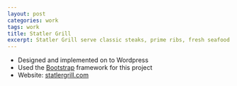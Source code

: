 ```yaml
---
layout: post
categories: work
tags: work
title: Statler Grill
excerpt: Statler Grill serve classic steaks, prime ribs, fresh seafood and rich desserts
---
```


* Designed and implemented on to Wordpress
* Used the [Bootstrap](http://getbootstrap.com/) framework for this project
* Website: [statlergrill.com](http://statlergrill.com)

<div class="screenshot screenshot-combo">
  <div class="screenshot-chrome">
    <img class="cld-hidpi" data-src="http://res.cloudinary.com/gutierrezalex/image/upload/q_90/dpr_auto/v1487709474/sg-screen_shrhef.jpg">
  </div>
  <div class="screenshot-device screenshot-mobile">
    <img class="cld-hidpi" data-src="http://res.cloudinary.com/gutierrezalex/image/upload/q_90/dpr_auto/v1487709472/sg-mobile_js6brv.jpg">
  </div>
</div>
